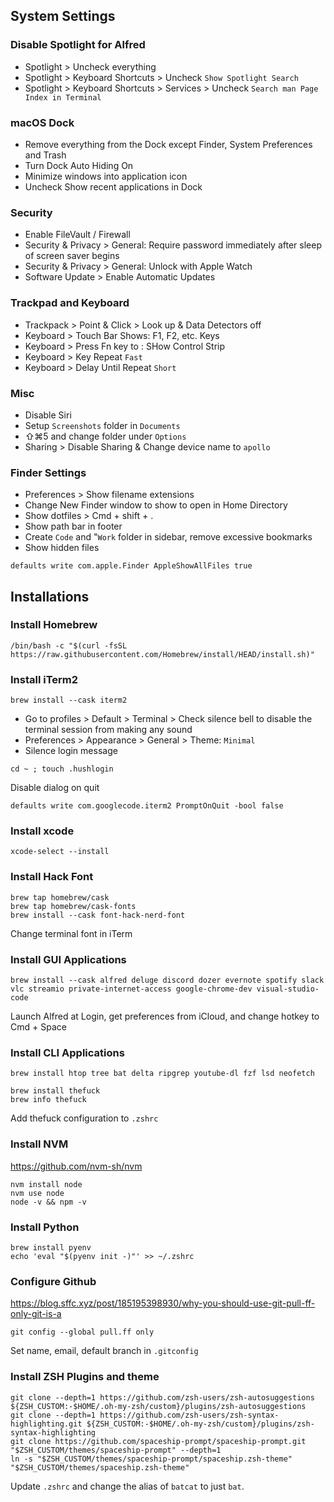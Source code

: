 ## System Settings

### Disable Spotlight for Alfred
* Spotlight > Uncheck everything
* Spotlight > Keyboard Shortcuts > Uncheck `Show Spotlight Search`
* Spotlight > Keyboard Shortcuts > Services > Uncheck `Search man Page Index in Terminal`

### macOS Dock
* Remove everything from the Dock except Finder, System Preferences and Trash
* Turn Dock Auto Hiding On
* Minimize windows into application icon
* Uncheck Show recent applications in Dock

### Security
* Enable FileVault / Firewall
* Security & Privacy > General: Require password immediately after sleep of screen saver begins
* Security & Privacy > General: Unlock with Apple Watch
* Software Update > Enable Automatic Updates

### Trackpad and Keyboard
* Trackpack > Point & Click > Look up & Data Detectors off
* Keyboard > Touch Bar Shows: F1, F2, etc. Keys
* Keyboard > Press Fn key to : SHow Control Strip
* Keyboard > Key Repeat `Fast`
* Keyboard > Delay Until Repeat `Short`

### Misc
* Disable Siri
* Setup `Screenshots` folder in `Documents`
* ⇧⌘5 and change folder under `Options`
* Sharing > Disable Sharing & Change device name to `apollo`

### Finder Settings
* Preferences > Show filename extensions
* Change New Finder window to show to open in Home Directory
* Show dotfiles > Cmd + shift + . 
* Show path bar in footer
* Create `Code` and "`Work` folder in sidebar, remove excessive bookmarks
* Show hidden files
```
defaults write com.apple.Finder AppleShowAllFiles true
```

## Installations

### Install Homebrew
```
/bin/bash -c "$(curl -fsSL https://raw.githubusercontent.com/Homebrew/install/HEAD/install.sh)"
```

### Install iTerm2
```
brew install --cask iterm2
```
* Go to profiles > Default > Terminal > Check silence bell to disable the terminal session from making any sound
* Preferences > Appearance > General > Theme: `Minimal`
* Silence login message
```
cd ~ ; touch .hushlogin
```
Disable dialog on quit
```
defaults write com.googlecode.iterm2 PromptOnQuit -bool false
```


### Install xcode
```
xcode-select --install
```

### Install Hack Font
```
brew tap homebrew/cask
brew tap homebrew/cask-fonts
brew install --cask font-hack-nerd-font
```
Change terminal font in iTerm

### Install GUI Applications
```
brew install --cask alfred deluge discord dozer evernote spotify slack vlc streamio private-internet-access google-chrome-dev visual-studio-code
```
Launch Alfred at Login, get preferences from iCloud, and change hotkey to Cmd + Space

### Install CLI Applications
```
brew install htop tree bat delta ripgrep youtube-dl fzf lsd neofetch
```
```
brew install thefuck
brew info thefuck
```
Add thefuck configuration to `.zshrc`

### Install NVM
https://github.com/nvm-sh/nvm
```
nvm install node
nvm use node
node -v && npm -v
```

### Install Python
```
brew install pyenv
echo 'eval "$(pyenv init -)"' >> ~/.zshrc
```

### Configure Github
https://blog.sffc.xyz/post/185195398930/why-you-should-use-git-pull-ff-only-git-is-a
```
git config --global pull.ff only 
```
Set name, email, default branch in `.gitconfig`

### Install ZSH Plugins and theme
```
git clone --depth=1 https://github.com/zsh-users/zsh-autosuggestions ${ZSH_CUSTOM:-$HOME/.oh-my-zsh/custom}/plugins/zsh-autosuggestions
git clone --depth=1 https://github.com/zsh-users/zsh-syntax-highlighting.git ${ZSH_CUSTOM:-$HOME/.oh-my-zsh/custom}/plugins/zsh-syntax-highlighting
git clone https://github.com/spaceship-prompt/spaceship-prompt.git "$ZSH_CUSTOM/themes/spaceship-prompt" --depth=1
ln -s "$ZSH_CUSTOM/themes/spaceship-prompt/spaceship.zsh-theme" "$ZSH_CUSTOM/themes/spaceship.zsh-theme"
```
Update `.zshrc` and change the alias of `batcat` to just `bat`.
